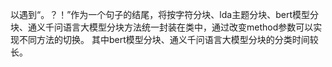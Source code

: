 以遇到“。？！”作为一个句子的结尾，将按字符分块、lda主题分块、bert模型分块、通义千问语言大模型分块方法统一封装在类中，通过改变method参数可以实现不同方法的切换。
其中bert模型分块、通义千问语言大模型分块的分类时间较长。